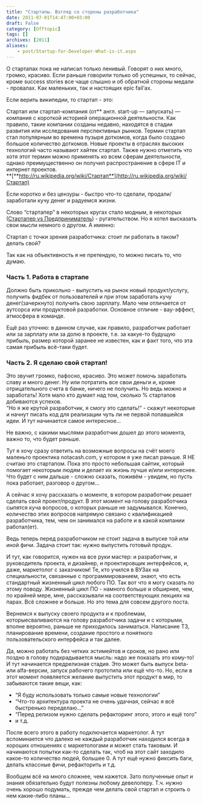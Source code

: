 ```yaml
---
title: "Стартапы. Взгляд со стороны разработчика"
date: 2011-07-01T14:47:00+03:00
draft: False
category: [Offtopic]
tags: []
archives: [2011]
aliases:
    - post/Startup-for-Developer-What-is-it.aspx
---
```



О стартапах пока не написал только ленивый. Говорят о них много, громко, красиво. Если раньше говорили только об успешных, то сейчас, кроме success stories все чаще слышно и об обратной стороны медали - провалах. Как маленьких, так и настоящих epic fail’ах.

Если верить википедии, то стартап - это:

Стартап или стартап-компания (от** англ. start-up — запускать) — компания с короткой историей операционной деятельности. Как правило, такие компании созданы недавно, находятся в стадии развития или исследования перспективных рынков. Термин стартап стал популярным во времена пузыря доткомов, когда было создано большое количество доткомов. Новые проекты в отраслях высоких технологий часто называют хайтек стартап. Также нужно отметить что хотя этот термин можно применять ко всем сферам деятельности, однако преимущественно он получил распространение в сфере IT и интернет проектов.<br />**[**http://ru.wikipedia.org/wiki/Стартап**](http://ru.wikipedia.org/wiki/Стартап)

Если коротко и без цензуры - быстро что-то сделали, продали/заработали кучу денег и радуемся жизни.

Слово “стартапер” в некоторых кругах стало модным, в некоторых ([Стартапер vs Предприниматель](http://dennydov.blogspot.com/2011/06/vs.html)) - ругательством. Но я хотел высказать свои мысли немного о другом. А именно:

Стартап с точки зрения разработчика: стоит ли работать в таком? делать свой?

Так как на объективность я не претендую, то можно писать то, что думаю.

### Часть 1. Работа в стартапе

Должно быть прикольно - выпустить на рынок новый продукт/услугу, получить фидбек от пользователей и при этом заработать кучу денег(зачеркнуто) получить свою зарплату. Мало чем отличается от аутсорса или продуктовой разработки. Основное отличие - вау-эффект, атмосфера в команде.

Ещё раз уточню: в данном случае, как правило, разработчик работает или за зарплату или за долю в проекте, т.е. за какуе-то будущую прибыль, размер которой заранее не известен, как и факт того, что эта самая прибыль всё-таки будет.

### Часть 2. Я сделаю свой стартап!

Это звучит громко, пафосно, красиво. Это может помочь заработать славу и много денег. Ну или потратить все свои деньги и, кроме отрицательного счета в банке, ничего не получить. Но ведь можно и заработать! Хотя мало кто думает над том, сколько % стартапов добиваются успехов. <br />“Но я же крутой разработчик, я смогу это сделать!” - скажут некоторые и начнут писать код для реализации чуть ли не первой попавшейся идеи. И тут начинается самое интересное...

Не важно, с какими мыслями разработчик дошел до этого момента, важно то, что будет раньше.

Тут я хочу сразу ответить на возможные вопросы на счёт моего маленьго проектика notacash.com, у котором я уже писал раньше. Я НЕ считаю это стартапом. Пока это просто небольшая сайтик, который помогает некоторым людям и делает их жизнь лучше и/или интереснее. Что будет с ним дальше - сложно сказать, поживём - увидем, но пусть пока работает, разговор о другом...

А сейчас я хочу рассказать о моменте, в котором разработчик решает сделать свой проект/продукт. В этот момент на голову разработчика сыпятся куча вопросов, о которых раньше не задумывался. Конечно, количество этих вопросов напрямую связано с квалификацией разработчика, тем, чем он занимался на работе и в какой компании работал(ет).

Ведь теперь перед разработчиком не стоит задача в выпуске той или иной фичи. Задача стоит так: нужно выпустить готовый продук.

И тут, как говорится, нужен на все руки мастер: и разработчик, и руководитель проекта, и дизайнер, и проектировщик интерфейсов, и, даже, маркетолог с заказчиком! Те, кто учился в ВУЗах на специальности, связанные с программированием, знают, что есть стандартный жизненный цикл любого ПО. Так вот что я могу сказать по этому поводу. Жизненный цикл ПО - намного больше и обширнее, чем, по крайней мере, мне, рассказывали на соответствующих лекциях на парах. Всё сложнее и больше. Но это тема для совсем другого поста.

Вернемся к выпуску своего продукта и к проблемам, которыесваливаются на голову разработчика задачи и с которыми, вполне вероятно, раньше не приходилось заниматься. Написание ТЗ, планирование времени, создание простого и понятного пользовательского интерфейса и так далее.

Да, можно работать без четких эстимейтов и сроков, но рано или поздно в голову подкрадывается мысль: надо же показать это кому-то! И тут начинается предрелизная стадия. Это может быть выпуск beta- или alfa-версии, запуск рабочего прототипа или ещё что-то. Но, если в этот момент появляется желание выпустить этот продукт в мир, то забываются такие вещи, как:

- “Я буду использовать только самые новые технологии”
- “Что-то архитектура проекта не очень удачная, сейчас я всё быстренько переделаю...”
- “Перед релизом нужно сделать рефакторинг этого, этого и ещё того”
- и т.д.

После всего этого в работу подключается маркетолог. А тут вспоминается что далеко не каждый разработчик находился всегда в хороших отношениях с маркетологами и может стать таковым. И начинаются попытки как-то сделать так, чтоб на этот сайт заходило какое-то количество людей, большее 0. А тут ещё нужно фиксить баги, делать классные фичи, рефакторить и т.д.

Вообщем всё на много сложнее, чем кажется. Зато полученные опыт и знания обязательно будут полезны любому девелоперу. Т.ч. нужно очень хорошо подумать, прежде чем делать свой стартап и строить о нем какие-либо планы...

